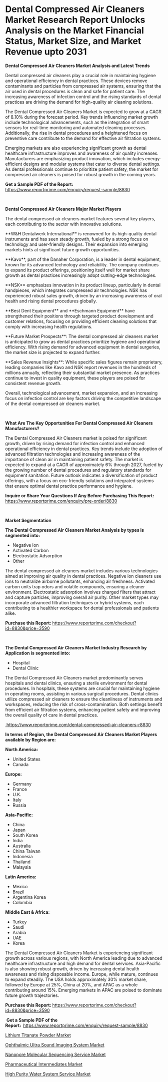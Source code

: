 <p><h1>Dental Compressed Air Cleaners Market Research Report Unlocks Analysis on the Market Financial Status, Market Size, and Market Revenue upto 2031</h1></p><p><strong>Dental Compressed Air Cleaners Market Analysis and Latest Trends</strong></p>
<p><p>Dental compressed air cleaners play a crucial role in maintaining hygiene and operational efficiency in dental practices. These devices remove contaminants and particles from compressed air systems, ensuring that the air used in dental procedures is clean and safe for patient care. The increasing awareness of infection control and the rising standards of dental practices are driving the demand for high-quality air cleaning solutions.</p><p>The Dental Compressed Air Cleaners Market is expected to grow at a CAGR of 8.10% during the forecast period. Key trends influencing market growth include technological advancements, such as the integration of smart sensors for real-time monitoring and automated cleaning processes. Additionally, the rise in dental procedures and a heightened focus on preventive care contribute to the demand for effective air filtration systems.</p><p>Emerging markets are also experiencing significant growth as dental healthcare infrastructure improves and awareness of air quality increases. Manufacturers are emphasizing product innovation, which includes energy-efficient designs and modular systems that cater to diverse dental settings. As dental professionals continue to prioritize patient safety, the market for compressed air cleaners is poised for robust growth in the coming years.</p></p>
<p><strong>Get a Sample PDF of the Report:&nbsp;</strong> <a href="https://www.reportprime.com/enquiry/request-sample/8830?utm_campaign=1109&utm_medium=2&utm_source=Github&utm_content=ia&utm_term=28112024&utm_id=dental-compressed-air-cleaners">https://www.reportprime.com/enquiry/request-sample/8830</a></p>
<p>&nbsp;</p>
<p><strong>Dental Compressed Air Cleaners Major Market Players</strong></p>
<p><p>The dental compressed air cleaners market features several key players, each contributing to the sector with innovative solutions. </p><p>**W&H Dentalwerk International** is renowned for its high-quality dental instruments and has seen steady growth, fueled by a strong focus on technology and user-friendly designs. Their expansion into emerging markets hints at significant future growth opportunities.</p><p>**Kavo**, part of the Danaher Corporation, is a leader in dental equipment, known for its advanced technology and reliability. The company continues to expand its product offerings, positioning itself well for market share growth as dental practices increasingly adopt cutting-edge technologies.</p><p>**NSK** emphasizes innovation in its product lineup, particularly in dental handpieces, which integrates compressed air technologies. NSK has experienced robust sales growth, driven by an increasing awareness of oral health and rising dental procedures globally.</p><p>**Best Dent Equipment** and **Eschmann Equipment** have strengthened their positions through targeted product development and customer relations, focusing on providing efficient cleaning solutions that comply with increasing health regulations.</p><p>**Future Market Prospects**: The dental compressed air cleaners market is anticipated to grow as dental practices prioritize hygiene and operational efficiency. With rising demand for advanced equipment in dental surgeries, the market size is projected to expand further.</p><p>**Sales Revenue Insights**: While specific sales figures remain proprietary, leading companies like Kavo and NSK report revenues in the hundreds of millions annually, reflecting their substantial market presence. As practices continue to invest in quality equipment, these players are poised for consistent revenue growth.</p><p>Overall, technological advancement, market expansion, and an increasing focus on infection control are key factors driving the competitive landscape of the dental compressed air cleaners market.</p></p>
<p>&nbsp;</p>
<p><strong>What Are The Key Opportunities For Dental Compressed Air Cleaners Manufacturers?</strong></p>
<p><p>The Dental Compressed Air Cleaners market is poised for significant growth, driven by rising demand for infection control and enhanced operational efficiency in dental practices. Key trends include the adoption of advanced filtration technologies and increasing awareness of the importance of clean air in maintaining patient safety. The market is expected to expand at a CAGR of approximately 6% through 2027, fueled by the growing number of dental procedures and regulatory standards for equipment sanitation. Future outlook indicates a diversification of product offerings, with a focus on eco-friendly solutions and integrated systems that ensure optimal dental practice performance and hygiene.</p></p>
<p><strong>Inquire or Share Your Questions If Any Before Purchasing This Report:</strong> <a href="https://www.reportprime.com/enquiry/pre-order/8830?utm_campaign=1109&utm_medium=2&utm_source=Github&utm_content=ia&utm_term=28112024&utm_id=dental-compressed-air-cleaners">https://www.reportprime.com/enquiry/pre-order/8830</a></p>
<p>&nbsp;</p>
<p><strong>Market Segmentation</strong></p>
<p><strong>The Dental Compressed Air Cleaners Market Analysis by types is segmented into:</strong></p>
<p><ul><li>Negative Ion</li><li>Activated Carbon</li><li>Electrostatic Adsorption</li><li>Other</li></ul></p>
<p><p>The dental compressed air cleaners market includes various technologies aimed at improving air quality in dental practices. Negative ion cleaners use ions to neutralize airborne pollutants, enhancing air freshness. Activated carbon units trap odors and volatile compounds, ensuring a cleaner environment. Electrostatic adsorption involves charged filters that attract and capture particles, improving overall air purity. Other market types may incorporate advanced filtration techniques or hybrid systems, each contributing to a healthier workspace for dental professionals and patients alike.</p></p>
<p><strong>Purchase this Report:&nbsp;</strong><a href="https://www.reportprime.com/checkout?id=8830&price=3590&utm_campaign=1109&utm_medium=2&utm_source=Github&utm_content=ia&utm_term=28112024&utm_id=dental-compressed-air-cleaners">https://www.reportprime.com/checkout?id=8830&price=3590</a></p>
<p>&nbsp;</p>
<p><strong>The Dental Compressed Air Cleaners Market Industry Research by Application is segmented into:</strong></p>
<p><ul><li>Hospital</li><li>Dental Clinic</li></ul></p>
<p><p>The Dental Compressed Air Cleaners market predominantly serves hospitals and dental clinics, ensuring a sterile environment for dental procedures. In hospitals, these systems are crucial for maintaining hygiene in operating rooms, assisting in various surgical procedures. Dental clinics utilize compressed air cleaners to ensure the cleanliness of instruments and workspaces, reducing the risk of cross-contamination. Both settings benefit from efficient air filtration systems, enhancing patient safety and improving the overall quality of care in dental practices.</p></p>
<p><a href="https://www.reportprime.com/dental-compressed-air-cleaners-r8830?utm_campaign=1109&utm_medium=2&utm_source=Github&utm_content=ia&utm_term=28112024&utm_id=dental-compressed-air-cleaners">&nbsp;https://www.reportprime.com/dental-compressed-air-cleaners-r8830</a></p>
<p><strong>In terms of Region, the Dental Compressed Air Cleaners Market Players available by Region are:</strong></p>
<p>
    <p> <strong> North America: </strong>
        <ul>
            <li>United States</li>
            <li>Canada</li>
        </ul>
        </p> 
    <p> <strong> Europe: </strong>
        <ul>
            <li>Germany</li>
            <li>France</li>
            <li>U.K.</li>
            <li>Italy</li>
            <li>Russia</li>
        </ul>
        </p> 
    <p> <strong> Asia-Pacific: </strong>
        <ul>
            <li>China</li>
            <li>Japan</li>
            <li>South Korea</li>
            <li>India</li>
            <li>Australia</li>
            <li>China Taiwan</li>
            <li>Indonesia</li>
            <li>Thailand</li>
            <li>Malaysia</li>
        </ul>
        </p> 
    <p> <strong> Latin America: </strong>
        <ul>
            <li>Mexico</li>
            <li>Brazil</li>
            <li>Argentina Korea</li>
            <li>Colombia</li>
        </ul>
        </p> 
    <p> <strong> Middle East & Africa: </strong>
        <ul>
            <li>Turkey</li>
            <li>Saudi</li>
            <li>Arabia</li>
            <li>UAE</li>
            <li>Korea</li>
        </ul>
    </p>
    </p>
<p><p>The Dental Compressed Air Cleaners Market is experiencing significant growth across various regions, with North America leading due to advanced healthcare infrastructure and high demand for dental services. Asia-Pacific is also showing robust growth, driven by increasing dental health awareness and rising disposable income. Europe, while mature, continues to expand steadily. The USA holds approximately 30% market share, followed by Europe at 25%, China at 20%, and APAC as a whole contributing around 15%. Emerging markets in APAC are poised to dominate future growth trajectories.</p></p>
<p><strong>Purchase this Report: </strong><a href="https://www.reportprime.com/checkout?id=8830&price=3590&utm_campaign=1109&utm_medium=2&utm_source=Github&utm_content=ia&utm_term=28112024&utm_id=dental-compressed-air-cleaners">https://www.reportprime.com/checkout?id=8830&price=3590</a></p>
<p>&nbsp;<strong>Get a Sample PDF of the Report:&nbsp;&nbsp;</strong><a href="https://www.reportprime.com/enquiry/request-sample/8830?utm_campaign=1109&utm_medium=2&utm_source=Github&utm_content=ia&utm_term=28112024&utm_id=dental-compressed-air-cleaners">https://www.reportprime.com/enquiry/request-sample/8830</a></p>
<p><strong></strong></p>
<p><p><a href="https://www.linkedin.com/pulse/lithium-titanate-powder-market-size-segmentation-trends-vxkie?utm_campaign=1109&utm_medium=2&utm_source=Github&utm_content=ia&utm_term=28112024&utm_id=dental-compressed-air-cleaners">Lithium Titanate Powder Market</a></p><p><a href="https://github.com/wileonie19657/Market-Research-Report-List-1/blob/main/ophthalmic-ultra-sound-imaging-system-market.md?utm_campaign=1109&utm_medium=2&utm_source=Github&utm_content=ia&utm_term=28112024&utm_id=dental-compressed-air-cleaners">Ophthalmic Ultra Sound Imaging System Market</a></p><p><a href="https://issuu.com/reportprime-2/docs/nanopore-molecular-sequencing-servi_c9721a29ddacb4?utm_campaign=1109&utm_medium=2&utm_source=Github&utm_content=ia&utm_term=28112024&utm_id=dental-compressed-air-cleaners">Nanopore Molecular Sequencing Service Market</a></p><p><a href="https://www.linkedin.com/pulse/frameworks-advancements-pharmaceutical-intermediates-market-key-ocjrf?utm_campaign=1109&utm_medium=2&utm_source=Github&utm_content=ia&utm_term=28112024&utm_id=dental-compressed-air-cleaners">Pharmaceutical Intermediates Market</a></p><p><a href="https://issuu.com/reportprime-2/docs/high-purity-water-system-service-ma_93e36f11731c69?utm_campaign=1109&utm_medium=2&utm_source=Github&utm_content=ia&utm_term=28112024&utm_id=dental-compressed-air-cleaners">High Purity Water System Service Market</a></p></p>